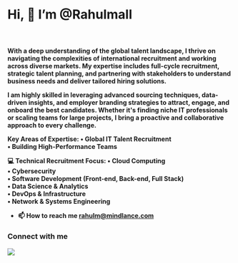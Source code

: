  <h1> Hi, 👋 I’m @Rahulmall</h1> <br/>
 
 <h4> With a deep understanding of the global talent landscape, I thrive on navigating the complexities of international recruitment and working across diverse markets. My expertise includes full-cycle recruitment, strategic talent planning, and partnering with stakeholders to understand business needs and deliver tailored hiring solutions.

I am highly skilled in leveraging advanced sourcing techniques, data-driven insights, and employer branding strategies to attract, engage, and onboard the best candidates. Whether it's finding niche IT professionals or scaling teams for large projects, I bring a proactive and collaborative approach to every challenge.

Key Areas of Expertise:
• Global IT Talent Recruitment <br/>
• Building High-Performance Teams

💻 Technical Recruitment Focus:
• Cloud Computing <br/>
• Cybersecurity <br/>
• Software Development (Front-end, Back-end, Full Stack) <br/>
• Data Science & Analytics <br/>
• DevOps & Infrastructure <br/>
• Network & Systems Engineering <br/>

- 📫 How to reach me rahulm@mindlance.com

 <h3>Connect with me</h3>
<a href="https://www.linkedin.com/in/rahulrameshmall?lipi=urn%3Ali%3Apage%3Ad_flagship3_profile_view_base_contact_details%3BFcTNQxtqTdiWcUVdeR4DSA%3D%3D" target="_blank"> <img src="https://img.shields.io/badge/LinkedIn-0077B5?style=for-the-badge&logo=linkedin&logoColor=white"/></a>
 


<!---
Rahulmall/Rahulmall is a ✨ special ✨ repository because its `README.md` (this file) appears on your GitHub profile.
You can click the Preview link to take a look at your changes.
---

